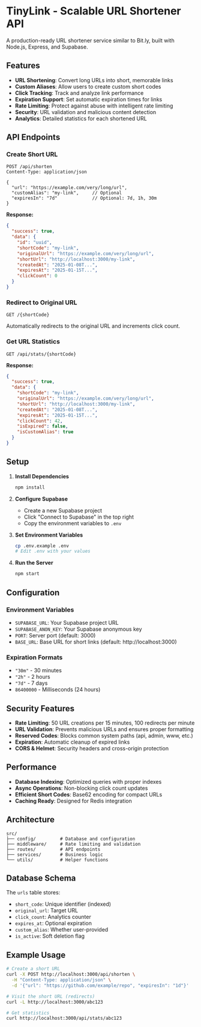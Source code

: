 # TinyLink - Scalable URL Shortener API

A production-ready URL shortener service similar to Bit.ly, built with Node.js, Express, and Supabase.

## Features

- **URL Shortening**: Convert long URLs into short, memorable links
- **Custom Aliases**: Allow users to create custom short codes
- **Click Tracking**: Track and analyze link performance
- **Expiration Support**: Set automatic expiration times for links
- **Rate Limiting**: Protect against abuse with intelligent rate limiting
- **Security**: URL validation and malicious content detection
- **Analytics**: Detailed statistics for each shortened URL

##  API Endpoints

### Create Short URL
```http
POST /api/shorten
Content-Type: application/json

{
  "url": "https://example.com/very/long/url",
  "customAlias": "my-link",     // Optional
  "expiresIn": "7d"             // Optional: 7d, 1h, 30m
}
```

**Response:**
```json
{
  "success": true,
  "data": {
    "id": "uuid",
    "shortCode": "my-link",
    "originalUrl": "https://example.com/very/long/url",
    "shortUrl": "http://localhost:3000/my-link",
    "createdAt": "2025-01-08T...",
    "expiresAt": "2025-01-15T...",
    "clickCount": 0
  }
}
```

### Redirect to Original URL
```http
GET /{shortCode}
```
Automatically redirects to the original URL and increments click count.

### Get URL Statistics
```http
GET /api/stats/{shortCode}
```

**Response:**
```json
{
  "success": true,
  "data": {
    "shortCode": "my-link",
    "originalUrl": "https://example.com/very/long/url",
    "shortUrl": "http://localhost:3000/my-link",
    "createdAt": "2025-01-08T...",
    "expiresAt": "2025-01-15T...",
    "clickCount": 42,
    "isExpired": false,
    "isCustomAlias": true
  }
}
```

##  Setup

1. **Install Dependencies**
   ```bash
   npm install
   ```

2. **Configure Supabase**
   - Create a new Supabase project
   - Click "Connect to Supabase" in the top right
   - Copy the environment variables to `.env`

3. **Set Environment Variables**
   ```bash
   cp .env.example .env
   # Edit .env with your values
   ```

4. **Run the Server**
   ```bash
   npm start
   ```

##  Configuration

### Environment Variables

- `SUPABASE_URL`: Your Supabase project URL
- `SUPABASE_ANON_KEY`: Your Supabase anonymous key
- `PORT`: Server port (default: 3000)
- `BASE_URL`: Base URL for short links (default: http://localhost:3000)

### Expiration Formats

- `"30m"` - 30 minutes
- `"2h"` - 2 hours  
- `"7d"` - 7 days
- `86400000` - Milliseconds (24 hours)

##  Security Features

- **Rate Limiting**: 50 URL creations per 15 minutes, 100 redirects per minute
- **URL Validation**: Prevents malicious URLs and ensures proper formatting
- **Reserved Codes**: Blocks common system paths (api, admin, www, etc.)
- **Expiration**: Automatic cleanup of expired links
- **CORS & Helmet**: Security headers and cross-origin protection

##  Performance

- **Database Indexing**: Optimized queries with proper indexes
- **Async Operations**: Non-blocking click count updates
- **Efficient Short Codes**: Base62 encoding for compact URLs
- **Caching Ready**: Designed for Redis integration

##  Architecture

```
src/
├── config/         # Database and configuration
├── middleware/     # Rate limiting and validation
├── routes/         # API endpoints
├── services/       # Business logic
└── utils/          # Helper functions
```

##  Database Schema

The `urls` table stores:
- `short_code`: Unique identifier (indexed)
- `original_url`: Target URL
- `click_count`: Analytics counter
- `expires_at`: Optional expiration
- `custom_alias`: Whether user-provided
- `is_active`: Soft deletion flag

##  Example Usage

```bash
# Create a short URL
curl -X POST http://localhost:3000/api/shorten \
  -H "Content-Type: application/json" \
  -d '{"url": "https://github.com/example/repo", "expiresIn": "1d"}'

# Visit the short URL (redirects)
curl -L http://localhost:3000/abc123

# Get statistics
curl http://localhost:3000/api/stats/abc123
```
